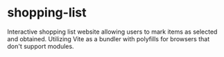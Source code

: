 # shopping-list

Interactive shopping list website allowing users to mark items as selected and obtained. Utilizing Vite as a bundler with polyfills for browsers 
that don't support modules.
